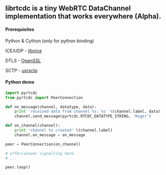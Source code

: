 ## librtcdc is a tiny WebRTC DataChannel implementation that works everywhere (Alpha).

#### Prerequisites

Python & Cython (only for python binding)

ICE/UDP - [libnice](http://nice.freedesktop.org/wiki/)

DTLS - [OpenSSL](https://www.openssl.org/)

SCTP - [usrsctp](https://sctp-refimpl.googlecode.com/svn/trunk/KERN/usrsctp/)

#### Python demo

```python
import pyrtcdc
from pyrtcdc import PeerConnection

def on_message(channel, datatype, data):
    print 'received data from channel %s: %s' %(channel.label, data)
    channel.send_message(pyrtcdc.RTCDC_DATATYPE_STRING, 'Roger')

def on_channel(channel):
    print 'channel %s created' %(channel.label)
    channel.on_message = on_message

peer = PeerConnection(on_channel)

# offer/answer signalling here
# ...

peer.loop()
```
